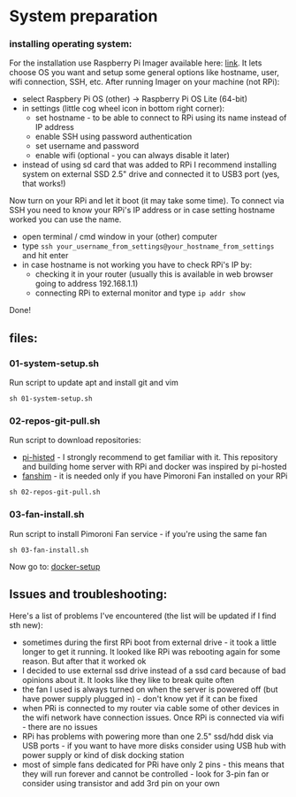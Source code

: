 # System preparation
### installing operating system:
For the installation use Raspberry Pi Imager available here: [link](https://www.raspberrypi.com/software/).
It lets choose OS you want and setup some general options like hostname, user, wifi connection, SSH, etc. After running Imager on your machine (not RPi):
* select Raspbery Pi OS (other) -> Raspberry Pi OS Lite (64-bit)
* in settings (little cog wheel icon in bottom right corner):
  * set hostname - to be able to connect to RPi using its name instead of IP address
  * enable SSH using password authentication
  * set username and password 
  * enable wifi (optional - you can always disable it later) 
* instead of using sd card that was added to RPi I recommend installing system on external SSD 2.5" drive and connected it to USB3 port (yes, that works!)

Now turn on your RPi and let it boot (it may take some time). To connect via SSH you need to know your RPi's IP address or in case setting hostname worked you can use the name.
* open terminal / cmd window in your (other) computer
* type `ssh your_username_from_settings@your_hostname_from_settings` and hit enter
* in case hostname is not working you have to check RPi's IP by:
  * checking it in your router (usually this is available in web browser going to address 192.168.1.1)
  * connecting RPi to external monitor and type `ip addr show`

Done!

## files:

### 01-system-setup.sh 
Run script to update apt and install git and vim
```
sh 01-system-setup.sh
```

### 02-repos-git-pull.sh
Run script to download repositories:
* [pi-histed](https://github.com/novaspirit/pi-hosted) - I strongly recommend to get familiar with it. This repository and building home server with RPi and docker was inspired by pi-hosted
* [fanshim](https://learn.pimoroni.com/article/getting-started-with-fan-shim) - it is needed only if you have Pimoroni Fan installed on your RPi

```
sh 02-repos-git-pull.sh
```

### 03-fan-install.sh
Run script to install Pimoroni Fan service - if you're using the same fan

```
sh 03-fan-install.sh
```

Now go to: [docker-setup](https://github.com/btk44/raspberrypi-server/tree/main/docker-setup)

## Issues and troubleshooting:
Here's a list of problems I've encountered (the list will be updated if I find sth new):
* sometimes during the first RPi boot from external drive - it took a little longer to get it running. It looked like RPi was rebooting again for some reason. But after that it worked ok
* I decided to use external ssd drive instead of a ssd card because of bad opinions about it. It looks like they like to break quite often
* the fan I used is always turned on when the server is powered off (but have power supply plugged in) - don't know yet if it can be fixed
* when PRi is connected to my router via cable some of other devices in the wifi network have connection issues. Once RPi is connected via wifi - there are no issues
* RPi has problems with powering more than one 2.5" ssd/hdd disk via USB ports - if you want to have more disks consider using USB hub with power supply or kind of disk docking station
* most of simple fans dedicated for PRi have only 2 pins - this means that they will run forever and cannot be controlled - look for 3-pin fan or consider using transistor and add 3rd pin on your own

